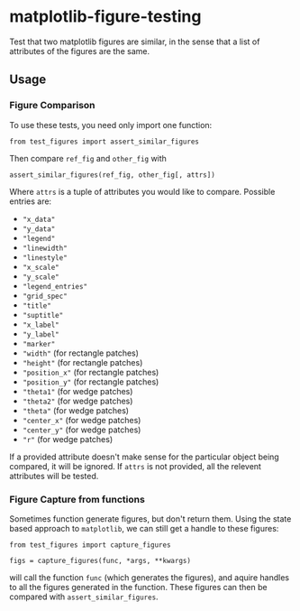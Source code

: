# matplotlib-figure-testing
Test that two matplotlib figures are similar, in the sense that a list of attributes of the figures are the same.

## Usage
### Figure Comparison
To use these tests, you need only import one function:
```
from test_figures import assert_similar_figures
```
Then compare `ref_fig` and `other_fig` with 
```
assert_similar_figures(ref_fig, other_fig[, attrs])
```
Where `attrs` is a tuple of attributes you would like to compare. Possible entries are:
* `"x_data"`
* `"y_data"`
* `"legend"`
* `"linewidth"`
* `"linestyle"`
* `"x_scale"`
* `"y_scale"`
* `"legend_entries"`
* `"grid_spec"`
* `"title"`
* `"suptitle"`
* `"x_label"`
* `"y_label"`
* `"marker"`
* `"width"` (for rectangle patches)
* `"height"` (for rectangle patches)
* `"position_x"` (for rectangle patches)
* `"position_y"` (for rectangle patches)
* `"theta1"` (for wedge patches)
* `"theta2"` (for wedge patches)
* `"theta"` (for wedge patches)
* `"center_x"` (for wedge patches)
* `"center_y"` (for wedge patches)
* `"r"` (for wedge patches)

If a provided attribute doesn't make sense for the particular object being compared, it will be ignored. If `attrs` is not provided, all the relevent attributes will be tested.

### Figure Capture from functions
Sometimes function generate figures, but don't return them. Using the state based approach to `matplotlib`, we can still get a handle to these figures:
```
from test_figures import capture_figures

figs = capture_figures(func, *args, **kwargs)
```
will call the function `func` (which generates the figures), and aquire handles to all the figures generated in the function. These figures can then be compared with `assert_similar_figures`.
